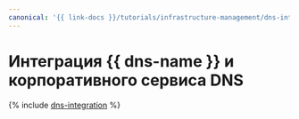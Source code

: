 ```yaml
---
canonical: '{{ link-docs }}/tutorials/infrastructure-management/dns-integration'
---
```


# Интеграция {{ dns-name }} и корпоративного сервиса DNS

{% include [dns-integration](../../_tutorials/infrastructure/dns-integration.md) %}
